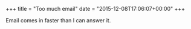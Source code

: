 +++
title = "Too much email"
date = "2015-12-08T17:06:07+00:00"
+++

Email comes in faster than I can answer it.
			